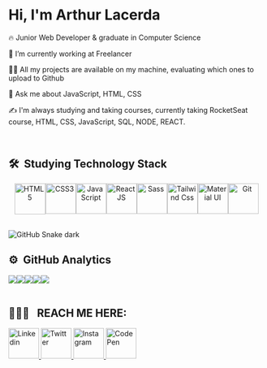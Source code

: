 <h1 align="left">Hi, I'm Arthur Lacerda</h1>
<p align="left"></p>

🔥 Junior Web Developer & graduate in Computer Science

🔭 I’m currently working at Freelancer

👨‍💻 All my projects are available on my machine, evaluating which ones to upload to Github

💬 Ask me about JavaScript, HTML, CSS

✍️ I'm always studying and taking courses, currently taking RocketSeat course, HTML, CSS, JavaScript, SQL, NODE, REACT.

<br>

## 🛠 &nbsp;Studying Technology Stack
<center>
  <div dir="auto" style="
    display: flex;
    justify-content: center;">
    <img src="https://cdn1.iconfinder.com/data/icons/logotypes/32/badge-html-5-512.png" width='61' title='HTML5' />
    <img src="https://cdn1.iconfinder.com/data/icons/logotypes/32/badge-css-3-512.png" width='60' title='CSS3'  />
    <img src="https://cdn4.iconfinder.com/data/icons/logos-and-brands/512/187_Js_logo_logos-512.png" width='60' title='JavaScript'   />
    <img src="https://cdn4.iconfinder.com/data/icons/logos-3/600/React.js_logo-512.png" width="60" title="ReactJS">
    <img src="https://cdn4.iconfinder.com/data/icons/logos-and-brands/512/288_Sass_logo-512.png" width='60'  title='Sass' />
    <img src="https://camo.githubusercontent.com/80d9ac377b6dd0c688d55145e4a03e28f2b1079e10f69189fc5887724c22c83a/68747470733a2f2f68696768742e696f2f5f6e7578742f696d672f7461696c77696e642e333535383833382e706e67" width='60' title='Tailwind Css'   />
    <img src="https://camo.githubusercontent.com/4b9bebf884546cd4759c9ba13324fe468129f8cdc0e6ffd7291f0f70da996c19/68747470733a2f2f696d672e69636f6e73382e636f6d2f636f6c6f722f35302f3030303030302f6d6174657269616c2d75692e706e67" width='60' title='Material UI'   />
    <img src="https://pics.freeicons.io/uploads/icons/png/9374299221540553610-512.png" width='60'  title='Git' />
  </div>
 </center>

<br>

![GitHub Snake dark](https://github.com/arks-lacerda/arks-lacerda/blob/output/github-user-contribution.svg)

## ⚙️ &nbsp;GitHub Analytics

<div style="display: flex">
<img src="http://github-profile-summary-cards.vercel.app/api/cards/profile-details?username=arks-lacerda&theme=tokyonight" />
<img src="http://github-profile-summary-cards.vercel.app/api/cards/repos-per-language?username=arks-lacerda&theme=tokyonight" />
<img src="http://github-profile-summary-cards.vercel.app/api/cards/most-commit-language?username=arks-lacerda&theme=tokyonight" />
<img src="http://github-profile-summary-cards.vercel.app/api/cards/stats?username=arks-lacerda&theme=tokyonight" />
<img src="http://github-profile-summary-cards.vercel.app/api/cards/productive-time?username=arks-lacerda&theme=tokyonight&utcOffset=8" />
</div>

<br>

## 👨🏻‍💻 &nbsp; REACH ME HERE:
  
<a href="https://www.linkedin.com/in/arthur-lacerda-4310696a"  target="_blank">
<img src='https://cdn1.iconfinder.com/data/icons/logotypes/32/circle-linkedin-512.png' width='60' title="Linkedin"/>
</a>
<a href="https://twitter.com/arthur_srl/" target="_blank">
<img src='https://cdn2.iconfinder.com/data/icons/social-media-2285/512/1_Twitter2_colored_svg-512.png' width='60' title="Twitter"/>
</a>
<a href="https://www.instagram.com/arthur_arks/" target="_blank">
<img src='https://cdn3.iconfinder.com/data/icons/2018-social-media-logotypes/1000/2018_social_media_popular_app_logo_instagram-512.png' width='60' title="Instagram"/>
</a>
<a href="https://codepen.io/tucasrl/" target="_blank">
<img src='https://user-images.githubusercontent.com/39713179/179569302-193e97e8-0013-47f4-976b-bccd5f204b1f.png' title="CodePen" width='60'/>
</a>

<!--
**tucasrl/arthursrlacerda** is a ✨ -_special_- ✨ repository because its `README.md` (this file) appears on your GitHub profile.
-->
